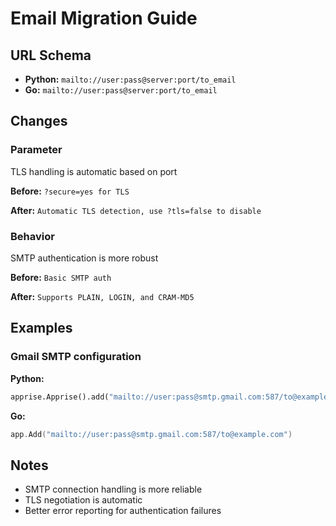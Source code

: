 # Email Migration Guide

## URL Schema

- **Python:** `mailto://user:pass@server:port/to_email`
- **Go:** `mailto://user:pass@server:port/to_email`

## Changes

### Parameter

TLS handling is automatic based on port

**Before:** `?secure=yes for TLS`

**After:** `Automatic TLS detection, use ?tls=false to disable`

### Behavior

SMTP authentication is more robust

**Before:** `Basic SMTP auth`

**After:** `Supports PLAIN, LOGIN, and CRAM-MD5`

## Examples

### Gmail SMTP configuration

**Python:**
```python
apprise.Apprise().add("mailto://user:pass@smtp.gmail.com:587/to@example.com")
```

**Go:**
```go
app.Add("mailto://user:pass@smtp.gmail.com:587/to@example.com")
```

## Notes

- SMTP connection handling is more reliable
- TLS negotiation is automatic
- Better error reporting for authentication failures

